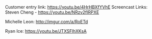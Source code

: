 Customer entry link:
https://youtu.be/4HrHBXfYVhE
Screencast Links:
Steven Cheng - https://youtu.be/NRzv2fIRPXE

Michelle Leon: http://imgur.com/a/RoETd

Ryan Ice: https://youtu.be/JTXSFlhXKsA

